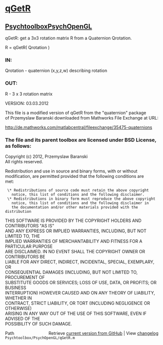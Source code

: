 # [qGetR](qGetR)
## [Psychtoolbox](Psychtoolbox)[PsychOpenGL](PsychOpenGL)

qGetR: get a 3x3 rotation matrix R from a Quaternion Qrotation.  
  
R = qGetR( Qrotation )  
  
### IN:   
 Qrotation - quaternion (x,y,z,w) describing rotation  
  
### OUT:  
 R - 3 x 3 rotation matrix   
  
VERSION: 03.03.2012  
  
This file is a modified version of qGetR from the "quaternion" package  
of  Przemyslaw Baranski downloaded from Mathworks File Exchange at URL:  
  
http://de.mathworks.com/matlabcentral/fileexchange/35475-quaternions  
  
### The file and its parent toolbox are licensed under BSD License, as follows:  
  
 Copyright (c) 2012, Przemyslaw Baranski  
 All rights reserved.  
  
 Redistribution and use in source and binary forms, with or without  
 modification, are permitted provided that the following conditions are  
 met:  
  
     \* Redistributions of source code must retain the above copyright  
       notice, this list of conditions and the following disclaimer.  
     \* Redistributions in binary form must reproduce the above copyright  
       notice, this list of conditions and the following disclaimer in  
       the documentation and/or other materials provided with the distribution  
  
 THIS SOFTWARE IS PROVIDED BY THE COPYRIGHT HOLDERS AND CONTRIBUTORS "AS IS"  
 AND ANY EXPRESS OR IMPLIED WARRANTIES, INCLUDING, BUT NOT LIMITED TO, THE  
 IMPLIED WARRANTIES OF MERCHANTABILITY AND FITNESS FOR A PARTICULAR PURPOSE  
 ARE DISCLAIMED. IN NO EVENT SHALL THE COPYRIGHT OWNER OR CONTRIBUTORS BE  
 LIABLE FOR ANY DIRECT, INDIRECT, INCIDENTAL, SPECIAL, EXEMPLARY, OR  
 CONSEQUENTIAL DAMAGES (INCLUDING, BUT NOT LIMITED TO, PROCUREMENT OF  
 SUBSTITUTE GOODS OR SERVICES; LOSS OF USE, DATA, OR PROFITS; OR BUSINESS  
 INTERRUPTION) HOWEVER CAUSED AND ON ANY THEORY OF LIABILITY, WHETHER IN  
 CONTRACT, STRICT LIABILITY, OR TORT (INCLUDING NEGLIGENCE OR OTHERWISE)  
 ARISING IN ANY WAY OUT OF THE USE OF THIS SOFTWARE, EVEN IF ADVISED OF THE  
 POSSIBILITY OF SUCH DAMAGE.  




<div class="code_header" style="text-align:right;">
  <span style="float:left;">Path&nbsp;&nbsp;</span> <span class="counter">Retrieve <a href=
  "https://raw.github.com/Psychtoolbox-3/Psychtoolbox-3/beta/Psychtoolbox/PsychOpenGL/qGetR.m">current version from GitHub</a> | View <a href=
  "https://github.com/Psychtoolbox-3/Psychtoolbox-3/commits/beta/Psychtoolbox/PsychOpenGL/qGetR.m">changelog</a></span>
</div>
<div class="code">
  <code>Psychtoolbox/PsychOpenGL/qGetR.m</code>
</div>

